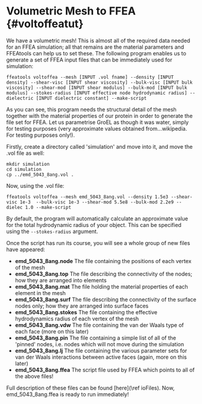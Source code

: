Volumetric Mesh to FFEA {#voltoffeatut}
=============================

We have a volumetric mesh! This is almost all of the required data needed for an FFEA simulation; all that remains are the material parameters and FFEAtools can help us to set these. The following program enables us to generate a set of FFEA input files that can be immediately used for simulation:

	ffeatools voltoffea --mesh [INPUT .vol fname] --density [INPUT density] --shear-visc [INPUT shear viscosity] --bulk-visc [INPUT bulk viscosity] --shear-mod [INPUT shear modulus] --bulk-mod [INPUT bulk modulus] --stokes-radius [INPUT effective node hydrodynamic radius] --dielectric [INPUT dielectric constant] --make-script

As you can see, this program needs the structural detail of the mesh together with the material properties of our protein in order to generate the file set for FFEA. Let us parametrise GroEL as though it was water, simply for testing purposes (very approximate values obtained from...wikipedia. For testing purposes only!).

Firstly, create a directory called 'simulation' and move into it, and move the .vol file as well:

	mkdir simulation
	cd simulation
	cp ../emd_5043_8ang.vol .

Now, using the .vol file:

	ffeatools voltoffea --mesh emd_5043_8ang.vol --density 1.5e3 --shear-visc 1e-3  --bulk-visc 1e-3 --shear-mod 5.5e8 --bulk-mod 2.2e9 --dielec 1.0 --make-script
	
By default, the program will automatically calculate an approximate value for the total hydrodynamic radius of your object. This can be specified using the `--stokes-radius` argument.

Once the script has run its course, you will see a whole group of new files have appeared:

  * <b>emd_5043_8ang.node</b>		The file containing the positions of each vertex of the mesh
  * <b>emd_5043_8ang.top</b>		The file describing the connectivity of the nodes; how they are arranged into elements
  * <b>emd_5043_8ang.mat</b>		The file holding the material properties of each element in the mesh
  * <b>emd_5043_8ang.surf</b>		The file describing the connectivity of the surface nodes only; how they are arranged into surface faces
  * <b>emd_5043_8ang.stokes</b>		The file containing the effective hydrodynamics radius of each vertex of the mesh
  * <b>emd_5043_8ang.vdw</b>		The file containing the van der Waals type of each face (more on this later)
  * <b>emd_5043_8ang.pin</b>		The file containing a simple list of all of the 'pinned' nodes, i.e. nodes which will not move during the simulation
  * <b>emd_5043_8ang.lj</b>		The file containing the various parameter sets for van der Waals interactions between active faces (again, more on this later) 
  * <b>emd_5043_8ang.ffea</b>		The script file used by FFEA which points to all of the above files!

Full description of these files can be found [here](\ref ioFiles). Now, emd_5043_8ang.ffea is ready to run immediately!

